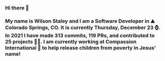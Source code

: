 ### Hi there 👋

### My name is Wilson Staley and I am a Software Developer in ⛰ Colorado Springs, CO.  It is currently Thursday, December 23 ⌚. In 2021 I have made 313 commits, 119 PRs, and contributed to 25 projects 👨‍💻. I am currently working at Compassion International 🏢 to help release children from poverty in Jesus' name!